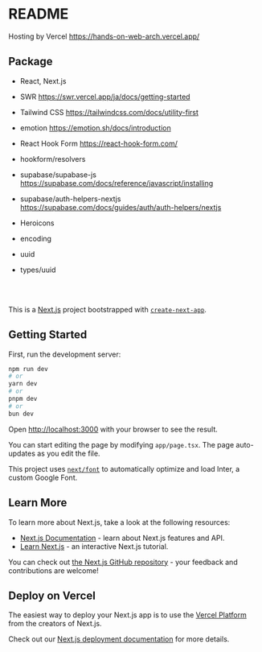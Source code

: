 # README

Hosting by Vercel
https://hands-on-web-arch.vercel.app/



## Package

- React, Next.js
- SWR
  https://swr.vercel.app/ja/docs/getting-started

- Tailwind CSS
  https://tailwindcss.com/docs/utility-first

- emotion
  https://emotion.sh/docs/introduction

- React Hook Form
  https://react-hook-form.com/

- hookform/resolvers
  
- supabase/supabase-js
  https://supabase.com/docs/reference/javascript/installing

- supabase/auth-helpers-nextjs
  https://supabase.com/docs/guides/auth/auth-helpers/nextjs
  
- Heroicons
- encoding
- uuid
- types/uuid
  

<br>
<br>

This is a [Next.js](https://nextjs.org/) project bootstrapped with [`create-next-app`](https://github.com/vercel/next.js/tree/canary/packages/create-next-app).

## Getting Started

First, run the development server:

```bash
npm run dev
# or
yarn dev
# or
pnpm dev
# or
bun dev
```

Open [http://localhost:3000](http://localhost:3000) with your browser to see the result.

You can start editing the page by modifying `app/page.tsx`. The page auto-updates as you edit the file.

This project uses [`next/font`](https://nextjs.org/docs/basic-features/font-optimization) to automatically optimize and load Inter, a custom Google Font.

## Learn More

To learn more about Next.js, take a look at the following resources:

- [Next.js Documentation](https://nextjs.org/docs) - learn about Next.js features and API.
- [Learn Next.js](https://nextjs.org/learn) - an interactive Next.js tutorial.

You can check out [the Next.js GitHub repository](https://github.com/vercel/next.js/) - your feedback and contributions are welcome!

## Deploy on Vercel

The easiest way to deploy your Next.js app is to use the [Vercel Platform](https://vercel.com/new?utm_medium=default-template&filter=next.js&utm_source=create-next-app&utm_campaign=create-next-app-readme) from the creators of Next.js.

Check out our [Next.js deployment documentation](https://nextjs.org/docs/deployment) for more details.
